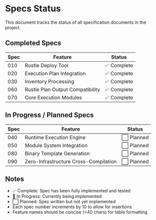 # Specs Status

This document tracks the status of all specification documents in the project.

## Completed Specs

| Spec | Feature | Status |
|------|---------|--------|
| 010 | Rustle Deploy Tool | ✅ Complete |
| 020 | Execution Plan Integration | ✅ Complete |
| 030 | Inventory Processing | ✅ Complete |
| 060 | Rustle Plan Output Compatibility | ✅ Complete |
| 070 | Core Execution Modules | ✅ Complete |

## In Progress / Planned Specs

| Spec | Feature | Status |
|------|---------|--------|
| 040 | Runtime Execution Engine | ⬜ Planned |
| 050 | Module System Integration | ⬜ Planned |
| 080 | Binary Template Generation | ⬜ Planned |
| 090 | Zero-Infrastructure Cross-Compilation | ⬜ Planned |

## Notes

- ✅ Complete: Spec has been fully implemented and tested
- 🔄 In Progress: Currently being implemented
- ⬜ Planned: Spec written but not yet implemented
- Each spec number increments by 10 to allow for insertions
- Feature names should be concise (<40 chars) for table formatting